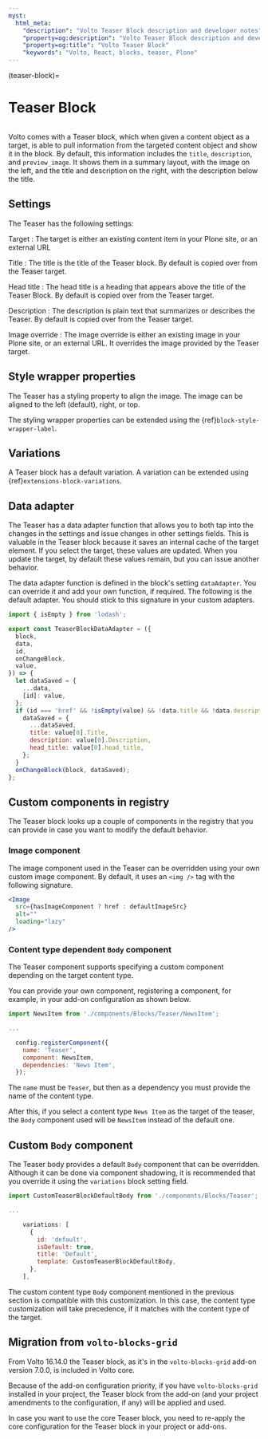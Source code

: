 ```yaml
---
myst:
  html_meta:
    "description": "Volto Teaser Block description and developer notes"
    "property=og:description": "Volto Teaser Block description and developer notes"
    "property=og:title": "Volto Teaser Block"
    "keywords": "Volto, React, blocks, teaser, Plone"
---
```


(teaser-block)=

# Teaser Block

```{versionadded} Volto 16.14.0
```

Volto comes with a Teaser block, which when given a content object as a target, is able to pull information from the targeted content object and show it in the block.
By default, this information includes the `title`, `description`, and `preview_image`.
It shows them in a summary layout, with the image on the left, and the title and description on the right, with the description below the title.

## Settings

The Teaser has the following settings:

Target
: The target is either an existing content item in your Plone site, or an external URL

Title
: The title is the title of the Teaser block.
By default is copied over from the Teaser target.

Head title
: The head title is a heading that appears above the title of the Teaser Block.
By default is copied over from the Teaser target.

Description
: The description is plain text that summarizes or describes the Teaser.
By default is copied over from the Teaser target.

Image override
: The image override is either an existing image in your Plone site, or an external URL.
It overrides the image provided by the Teaser target.

## Style wrapper properties

The Teaser has a styling property to align the image.
The image can be aligned to the left (default), right, or top.

The styling wrapper properties can be extended using the {ref}`block-style-wrapper-label`.

## Variations

A Teaser block has a default variation.
A variation can be extended using {ref}`extensions-block-variations`.

## Data adapter

The Teaser has a data adapter function that allows you to both tap into the changes in the settings and issue changes in other settings fields.
This is valuable in the Teaser block because it saves an internal cache of the target element.
If you select the target, these values are updated.
When you update the target, by default these values remain, but you can issue another behavior.

The data adapter function is defined in the block's setting `dataAdapter`.
You can override it and add your own function, if required.
The following is the default adapter.
You should stick to this signature in your custom adapters.

```js
import { isEmpty } from 'lodash';

export const TeaserBlockDataAdapter = ({
  block,
  data,
  id,
  onChangeBlock,
  value,
}) => {
  let dataSaved = {
    ...data,
    [id]: value,
  };
  if (id === 'href' && !isEmpty(value) && !data.title && !data.description) {
    dataSaved = {
      ...dataSaved,
      title: value[0].Title,
      description: value[0].Description,
      head_title: value[0].head_title,
    };
  }
  onChangeBlock(block, dataSaved);
};
```

## Custom components in registry

The Teaser block looks up a couple of components in the registry that you can provide in case you want to modify the default behavior.

### Image component

The image component used in the Teaser can be overridden using your own custom image component.
By default, it uses an `<img />` tag with the following signature.

```jsx
<Image
  src={hasImageComponent ? href : defaultImageSrc}
  alt=""
  loading="lazy"
/>
```

### Content type dependent `Body` component

The Teaser component supports specifying a custom component depending on the target content type.

You can provide your own component, registering a component, for example, in your add-on configuration as shown below.

```js
import NewsItem from './components/Blocks/Teaser/NewsItem';

...

  config.registerComponent({
    name: 'Teaser',
    component: NewsItem,
    dependencies: 'News Item',
  });
```

The `name` must be `Teaser`, but then as a dependency you must provide the name of the content type.

After this, if you select a content type `News Item` as the target of the teaser, the `Body` component used will be `NewsItem` instead of the default one.

## Custom `Body` component

The Teaser body provides a default `Body` component that can be overridden.
Although it can be done via component shadowing, it is recommended that you override it using the `variations` block setting field.

```js
import CustomTeaserBlockDefaultBody from './components/Blocks/Teaser';

...

    variations: [
      {
        id: 'default',
        isDefault: true,
        title: 'Default',
        template: CustomTeaserBlockDefaultBody,
      },
    ],
```

The custom content type `Body` component mentioned in the previous section is compatible with this customization.
In this case, the content type customization will take precedence, if it matches with the content type of the target.

## Migration from `volto-blocks-grid`

From Volto 16.14.0 the Teaser block, as it's in the `volto-blocks-grid` add-on version 7.0.0, is included in Volto core.

Because of the add-on configuration priority, if you have `volto-blocks-grid` installed in your project, the Teaser block from the add-on (and your project amendments to the configuration, if any) will be applied and used.

In case you want to use the core Teaser block, you need to re-apply the core configuration for the Teaser block in your project or add-ons.
